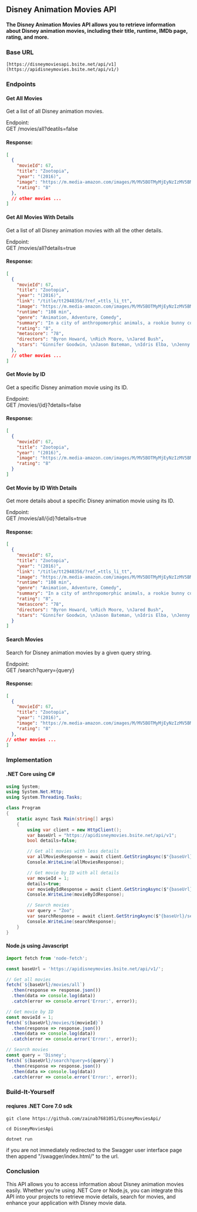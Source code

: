 ## Disney Animation Movies API
#### The Disney Animation Movies API allows you to retrieve information about Disney animation movies, including their title, runtime, IMDb page, rating, and more. 

### Base URL
``` [https://disneymoviesapi.bsite.net/api/v1](https://apidisneymovies.bsite.net/api/v1/) ```


### Endpoints

#### Get All Movies 
Get a list of all Disney animation movies.

Endpoint: \
GET /movies/all?deatils=false

#### Response:
```json 
[
  {
    "movieId": 67,
    "title": "Zootopia",
    "year": "(2016)",
    "image": "https://m.media-amazon.com/images/M/MV5BOTMyMjEyNzIzMV5BMl5BanBnXkFtZTgwNzIyNjU0NzE@._V1_FMjpg_UX1000_.jpg",
    "rating": "8"
  },
  // other movies ...
]
```
#### Get All Movies With Details
Get a list of all Disney animation movies with all the other details.

Endpoint:\
GET /movies/all?details=true

#### Response:
```json 
[
  {
    "movieId": 67,
    "title": "Zootopia",
    "year": "(2016)",
    "link": "/title/tt2948356/?ref_=ttls_li_tt",
    "image": "https://m.media-amazon.com/images/M/MV5BOTMyMjEyNzIzMV5BMl5BanBnXkFtZTgwNzIyNjU0NzE@._V1_FMjpg_UX1000_.jpg",
    "runtime": "108 min",
    "genre": "Animation, Adventure, Comedy",
    "summary": "In a city of anthropomorphic animals, a rookie bunny cop and a cynical con artist fox must work together to uncover a conspiracy.",
    "rating": "8",
    "metascore": "78",
    "directors": "Byron Howard, \nRich Moore, \nJared Bush",
    "stars": "Ginnifer Goodwin, \nJason Bateman, \nIdris Elba, \nJenny Slate"
  },
  // other movies ...
]
```
#### Get Movie by ID
Get a specific Disney animation movie using its ID.

Endpoint:\
GET /movies/{id}?details=false

#### Response:
```json 
[
  {
    "movieId": 67,
    "title": "Zootopia",
    "year": "(2016)",
    "image": "https://m.media-amazon.com/images/M/MV5BOTMyMjEyNzIzMV5BMl5BanBnXkFtZTgwNzIyNjU0NzE@._V1_FMjpg_UX1000_.jpg",
    "rating": "8"
  }
]
```
#### Get Movie by ID With Details
Get more details about a specific Disney animation movie using its ID.

Endpoint:\
GET /movies/all/{id}?details=true

#### Response:
```json 
[
  {
    "movieId": 67,
    "title": "Zootopia",
    "year": "(2016)",
    "link": "/title/tt2948356/?ref_=ttls_li_tt",
    "image": "https://m.media-amazon.com/images/M/MV5BOTMyMjEyNzIzMV5BMl5BanBnXkFtZTgwNzIyNjU0NzE@._V1_FMjpg_UX1000_.jpg",
    "runtime": "108 min",
    "genre": "Animation, Adventure, Comedy",
    "summary": "In a city of anthropomorphic animals, a rookie bunny cop and a cynical con artist fox must work together to uncover a conspiracy.",
    "rating": "8",
    "metascore": "78",
    "directors": "Byron Howard, \nRich Moore, \nJared Bush",
    "stars": "Ginnifer Goodwin, \nJason Bateman, \nIdris Elba, \nJenny Slate"
  }
]
```
#### Search Movies
Search for Disney animation movies by a given query string.

Endpoint:\
GET /search?query={query}

#### Response:
```json 
[
  {
    "movieId": 67,
    "title": "Zootopia",
    "year": "(2016)",
    "image": "https://m.media-amazon.com/images/M/MV5BOTMyMjEyNzIzMV5BMl5BanBnXkFtZTgwNzIyNjU0NzE@._V1_FMjpg_UX1000_.jpg",
    "rating": "8"
  },
// other movies ...
]
```
### Implementation
#### .NET Core using C#
``` csharp
using System;
using System.Net.Http;
using System.Threading.Tasks;

class Program
{
    static async Task Main(string[] args)
    {
        using var client = new HttpClient();
        var baseUrl = "https://apidisneymovies.bsite.net/api/v1";
        bool details=false;

        // Get all movies with less details
        var allMoviesResponse = await client.GetStringAsync($"{baseUrl}/movies/all?details={details}");
        Console.WriteLine(allMoviesResponse);

        // Get movie by ID with all details
        var movieId = 1;
        details=true;
        var movieByIdResponse = await client.GetStringAsync($"{baseUrl}/movies/{movieId}?deatils={details}");
        Console.WriteLine(movieByIdResponse);

        // Search movies
        var query = "Zoo";
        var searchResponse = await client.GetStringAsync($"{baseUrl}/search?query={query}");
        Console.WriteLine(searchResponse);
    }
}
```
#### Node.js using Javascript
```javascript 
import fetch from 'node-fetch';

const baseUrl = 'https://apidisneymovies.bsite.net/api/v1/';

// Get all movies
fetch(`${baseUrl}/movies/all`)
  .then(response => response.json())
  .then(data => console.log(data))
  .catch(error => console.error('Error:', error));

// Get movie by ID
const movieId = 1;
fetch(`${baseUrl}/movies/${movieId}`)
  .then(response => response.json())
  .then(data => console.log(data))
  .catch(error => console.error('Error:', error));

// Search movies
const query = 'Disney';
fetch(`${baseUrl}/search?query=${query}`)
  .then(response => response.json())
  .then(data => console.log(data))
  .catch(error => console.error('Error:', error));
```

### Build-It-Yourself
#### reqiures .NET Core 7.0 sdk
```
git clone https://github.com/zainab7681051/DisneyMoviesApi/
```
```
cd DisneyMoviesApi
```
```
dotnet run
```
if you are not immediately redirected to the Swagger user interface page then append "/swagger/index.html/" to the url.

### Conclusion
This API allows you to access information about Disney animation movies easily. Whether you're using .NET Core or Node.js, you can integrate this API into your projects to retrieve movie details, search for movies, and enhance your application with Disney movie data.
